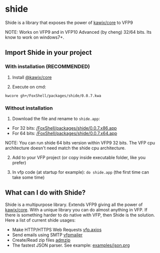 # shide
Shide is a library that exposes the power of [kawix/core](https://github.com/kodhework/kawix) to VFP9

NOTE: Works on VFP9 and in VFP10 Advanced (by cheng) 32/64 bits. Its know to work on windows7+.


## Import Shide in your project 

### With installation (RECOMMENDED)


1. Install [@kawix/core](https://github.com/kodhework/kawix/blob/master/core/INSTALL.md)

2. Execute on cmd: 

```
kwcore gh+/FoxShell/packages/shide/0.0.7.kwa
```

### Without installation

1. Download the file and rename to ```shide.app```:
  - For 32 bits: [/FoxShell/packages/shide/0.0.7.x86.app](https://raw.githubusercontent.com/FoxShell/packages/master/shide/0.0.6.x86.app)
  - For 64 bits: [/FoxShell/packages/shide/0.0.7.x64.app](https://raw.githubusercontent.com/FoxShell/packages/master/shide/0.0.6.x64.app)
  
  NOTE: You can run shide 64 bits version within VFP9 32 bits. The VFP cpu architecture doesn't need match the shide cpu architecture.

2. Add to your VFP project (or copy inside executable folder, like you prefer)

3. In vfp code (at startup for example): ```do shide.app``` (the first time can take some time)


## What can I do with Shide?

Shide is a multipurpose library. Extends VFP9 giving all the power of [kawix/core](https://github.com/kodhework/kawix). With a unique library you can do almost anything in VFP. If there is something harder to do native with VFP, then Shide is the solution. Here a list of current shide usages: 

- Make HTTP/HTTPS Web Requests [vfp.axios](https://github.com/FoxShell/vfp.axios)
- Send emails using SMTP [vfpmailer](https://github.com/FoxShell/vfpmailer)
- Create/Read zip files [admzip](https://github.com/FoxShell/admzip)
- The fastest JSON parser. See example: [examples/json.prg](examples/json.prg)
